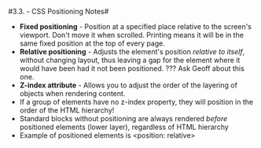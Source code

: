 #3.3. - CSS Positioning Notes#

* **Fixed positioning** - Position at a specified place relative to the screen's viewport. Don't move it when scrolled. Printing means it will be in the same fixed position at the top of every page.
* **Relative positioning** - Adjusts the element's position *relative to itself*, without changing layout, thus leaving a gap for the element where it would have been had it not been positioned. ??? Ask Geoff about this one.
* **Z-index attribute** - Allows you to adjust the order of the layering of objects when rendering content.
* If a group of elements have no z-index property, they will position in the order of the HTML hierarchy!
* Standard blocks without positioning are always rendered *before* positioned elements (lower layer), regardless of HTML hierarchy
* Example of positioned elements is <position: relative>
